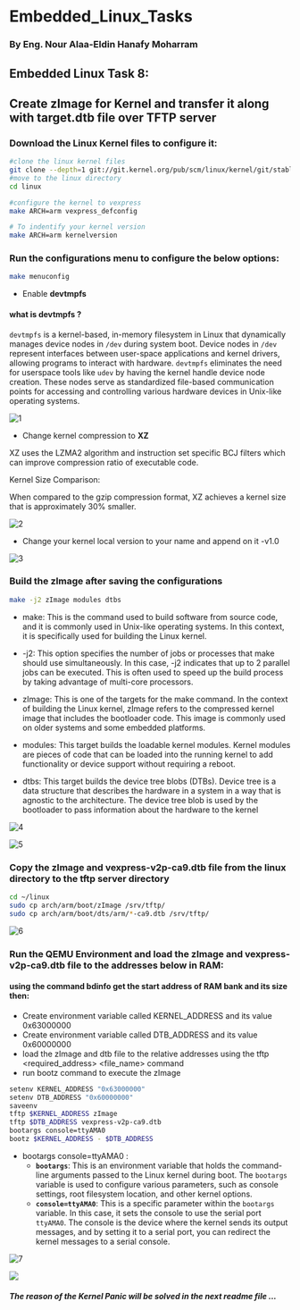 # Embedded_Linux_Tasks



### By Eng. Nour Alaa-Eldin Hanafy Moharram



## Embedded Linux Task 8:

## Create zImage for Kernel and transfer it along with target.dtb file over TFTP server



### Download the Linux Kernel files to configure it:

```bash
#clone the linux kernel files
git clone --depth=1 git://git.kernel.org/pub/scm/linux/kernel/git/stable/linux.git
#move to the linux directory
cd linux

#configure the kernel to vexpress
make ARCH=arm vexpress_defconfig

# To indentify your kernel version 
make ARCH=arm kernelversion
```



### Run the configurations menu to configure the below options:

```bash
make menuconfig
```

- Enable **devtmpfs**

#### what is devtmpfs ?

`devtmpfs` is a kernel-based, in-memory filesystem in Linux that dynamically manages device nodes in `/dev` during system boot. Device nodes in `/dev` represent interfaces between user-space applications and kernel drivers, allowing programs to interact with hardware. `devtmpfs` eliminates the need for userspace tools like `udev` by having the kernel handle device node creation. These nodes serve as standardized file-based communication points for accessing and controlling various hardware devices in Unix-like operating systems.

![1](README.assets/devtmpfs.png)

-  Change kernel compression to **XZ**

XZ uses the LZMA2 algorithm and instruction set specific BCJ filters which can improve compression ratio of executable code. 

Kernel Size Comparison:

When compared to the gzip compression format, XZ achieves a kernel size that is approximately 30% smaller.

![2](README.assets/compress_mode.png)

-  Change your kernel local version to your name and append on it -v1.0

![3](README.assets/local_version.png)



### Build the zImage after saving the configurations

```bash
make -j2 zImage modules dtbs
```

* make: This is the command used to build software from source code, and it is commonly used in Unix-like operating systems. In this context, it is specifically used for building the Linux kernel.

* -j2: This option specifies the number of jobs or processes that make should use simultaneously. In this case, -j2 indicates that up to 2 parallel jobs can be executed. This is often used to speed up the build process by taking advantage of multi-core processors.

* zImage: This is one of the targets for the make command. In the context of building the Linux kernel, zImage refers to the compressed kernel image that includes the bootloader code. This image is commonly used on older systems and some embedded platforms.

* modules: This target builds the loadable kernel modules. Kernel modules are pieces of code that can be loaded into the running kernel to add functionality or device support without requiring a reboot.

* dtbs: This target builds the device tree blobs (DTBs). Device tree is a data structure that describes the hardware in a system in a way that is agnostic to the architecture. The device tree blob is used by the bootloader to pass information about the hardware to the kernel

![4](README.assets/kernel1.png)

![5](README.assets/kernel2.png)

### Copy the zImage and vexpress-v2p-ca9.dtb file from the linux directory to the tftp server directory

```bash
cd ~/linux
sudo cp arch/arm/boot/zImage /srv/tftp/
sudo cp arch/arm/boot/dts/arm/*-ca9.dtb /srv/tftp/

```

![6](README.assets/kernel3.png)

### Run the QEMU Environment and load the zImage and vexpress-v2p-ca9.dtb file to the addresses below in RAM:

#### using the command bdinfo get the start address of RAM bank and its size then:

* Create environment variable called KERNEL_ADDRESS and its value 0x63000000
* Create environment variable called DTB_ADDRESS and its value 0x60000000
* load the zImage and dtb file to the relative addresses using the tftp <required_address> <file_name> command
* run bootz command to execute the zImage

```bash
setenv KERNEL_ADDRESS "0x63000000"
setenv DTB_ADDRESS "0x60000000"
saveenv
tftp $KERNEL_ADDRESS zImage
tftp $DTB_ADDRESS vexpress-v2p-ca9.dtb
bootargs console=ttyAMA0
bootz $KERNEL_ADDRESS - $DTB_ADDRESS

```

* bootargs console=ttyAMA0 : 
  * **`bootargs`**: This is an environment variable that holds the command-line arguments passed to the Linux kernel during boot. The `bootargs` variable is used to configure various parameters, such as console settings, root filesystem location, and other kernel options.
  * **`console=ttyAMA0`**: This is a specific parameter within the `bootargs` variable. In this case, it sets the console to use the serial port `ttyAMA0`. The console is the device where the kernel sends its output messages, and by setting it to a serial port, you can redirect the kernel messages to a serial console.

![7](README.assets/kernel5.png)

![](README.assets/kernel4-1705874321857-9.png)



##### The reason of the Kernel Panic will be solved in the next readme file ...
